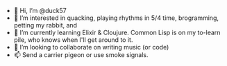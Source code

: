 - 👋 Hi, I’m @duck57
- 👀 I’m interested in quacking, playing rhythms in 5/4 time, brogramming, petting my rabbit, and 
- 🌱 I’m currently learning Elixir & Cloujure.  Common Lisp is on my to-learn pile, who knows when I'll get around to it.
- 💞️ I’m looking to collaborate on writing music (or code)
- 📫 Send a carrier pigeon or use smoke signals.

<!---
duck57/duck57 is a ✨ special ✨ repository because its `README.md` (this file) appears on your GitHub profile.
You can click the Preview link to take a look at your changes.
--->
